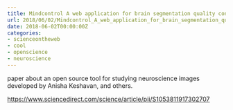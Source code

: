 ```yaml
---
title: Mindcontrol A web application for brain segmentation quality control - ScienceDirect
url: 2018/06/02/Mindcontrol_A_web_application_for_brain_segmentation_quality_control_-_ScienceDirect/
date: 2018-06-02T00:00:00Z
categories:
- scienceontheweb
- cool
- openscience
- neuroscience
---
```

paper about an open source tool for studying neuroscience images developed by Anisha Keshavan, and others.

<a href=https://www.sciencedirect.com/science/article/pii/S1053811917302707>https://www.sciencedirect.com/science/article/pii/S1053811917302707</a>
